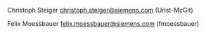 Christoph Steiger <christoph.steiger@siemens.com> (Urist-McGit)

Felix Moessbauer <felix.moessbauer@siemens.com> (fmoessbauer)

